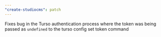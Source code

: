 ```yaml
---
"create-studiocms": patch
---
```


Fixes bug in the Turso authentication process where the token was being passed as `undefined` to the turso config set token command
